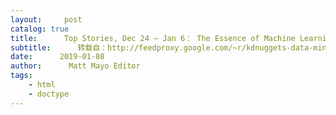 ```yaml
---
layout:     post
catalog: true
title:      Top Stories, Dec 24 – Jan 6： The Essence of Machine Learning; Papers with Code： A Fantastic GitHub Resource for Machine Learning
subtitle:      转载自：http://feedproxy.google.com/~r/kdnuggets-data-mining-analytics/~3/6d-UrYHnmpw/top-news-week-1224-0106.html
date:      2019-01-08
author:      Matt Mayo Editor
tags:
    - html
    - doctype
---
```






